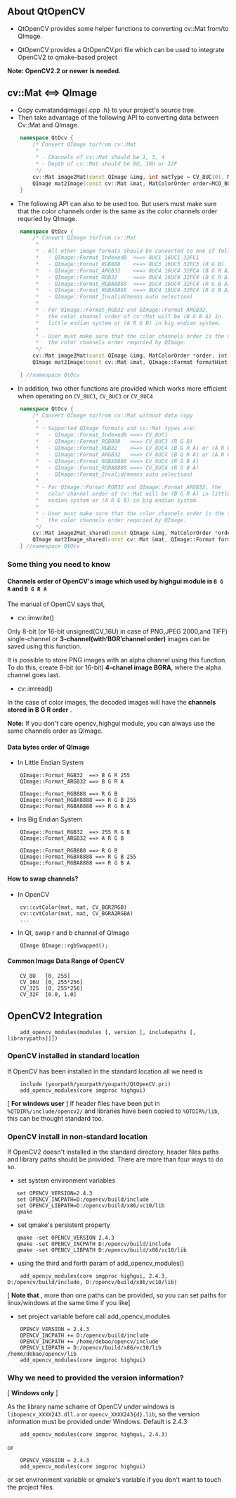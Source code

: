 ## About QtOpenCV

 * QtOpenCV provides some helper functions to converting cv::Mat from/to QImage.

 * QtOpenCV provides a QtOpenCV.pri file which can be used to integrate OpenCV2 to qmake-based project

 **Note: OpenCV2.2 or newer is needed.**

## cv::Mat <==> QImage

 * Copy cvmatandqimage{.cpp .h} to your project's source tree.
 * Then take advantage of the following API to converting data between Cv::Mat and QImage.

```cpp
    namespace QtOcv {
        /* Convert QImage to/from cv::Mat
         *
         * - Channels of cv::Mat should be 1, 3, 4
         * - Depth of cv::Mat should be 8U, 16U or 32F
         */
        cv::Mat image2Mat(const QImage &img, int matType = CV_8UC(0), MatColorOrder order=MCO_BGR);
        QImage mat2Image(const cv::Mat &mat, MatColorOrder order=MCO_BGR, QImage::Format formatHint = QImage::Format_Invalid);
    }
```

 * The following API can also to be used too. But users must make sure that the color channels
   order is the same as the color channels order requried by QImage.
```cpp
    namespace QtOcv {
        /* Convert QImage to/from cv::Mat
         *
         * - All other image formats should be converted to one of following formats.
         *   - QImage::Format_Indexed8  <==> 8UC1 16UC1 32FC1
         *   - QImage::Format_RGB888    <==> 8UC3 16UC3 32FC3 (R G B)
         *   - QImage::Format_ARGB32    <==> 8UC4 16UC4 32FC4 (B G R A) or (A R G B)
         *   - QImage::Format_RGB32     <==> 8UC4 16UC4 32FC4 (B G R A) or (A R G B)
         *   - QImage::Format_RGBA8888  <==> 8UC4 16UC4 32FC4 (R G B A)
         *   - QImage::Format_RGBX8888  <==> 8UC4 16UC4 32FC4 (R G B A)
         *   - QImage::Format_Invalid(means auto selection)
         *
         * - For QImage::Format_RGB32 and QImage::Format_ARGB32,
         *   the color channel order of cv::Mat will be (B G R A) in
         *   little endian system or (A R G B) in big endian system.
         *
         * - User must make sure that the color channels order is the same as
         *   the color channels order requried by QImage.
         */
        cv::Mat image2Mat(const QImage &img, MatColorOrder *order, int matDepth = CV_8U);
        QImage mat2Image(const cv::Mat &mat, QImage::Format formatHint = QImage::Format_Invalid);

    } //namespace QtOcv
```

 * In addition, two other functions are provided which works more efficient when operating on `CV_8UC1`, `CV_8UC3` or `CV_8UC4`

```cpp
    namespace QtOcv {
        /* Convert QImage to/from cv::Mat without data copy
         *
         * - Supported QImage formats and cv::Mat types are:
         *   - QImage::Format_Indexed8 <==> CV_8UC1
         *   - QImage::Format_RGB888   <==> CV_8UC3 (R G B)
         *   - QImage::Format_RGB32    <==> CV_8UC4 (B G R A) or (A R G B)
         *   - QImage::Format_ARGB32   <==> CV_8UC4 (B G R A) or (A R G B)
         *   - QImage::Format_RGBX8888 <==> CV_8UC4 (R G B A)
         *   - QImage::Format_RGBA8888 <==> CV_8UC4 (R G B A)
         *   - QImage::Format_Invalid(means auto selection)
         *
         * - For QImage::Format_RGB32 and QImage::Format_ARGB32, the
         *   color channel order of cv::Mat will be (B G R A) in little
         *   endian system or (A R G B) in big endian system.
         *
         * - User must make sure that the color channels order is the same as
         *   the color channels order requried by QImage.
         */
        cv::Mat image2Mat_shared(const QImage &img, MatColorOrder *order=0);
        QImage mat2Image_shared(const cv::Mat &mat, QImage::Format formatHint = QImage::Format_Invalid);
    } //namespace QtOcv
```

### Some thing you need to know

#### Channels order of OpenCV's image which used by highgui module is `B G R` and `B G R A`

The manual of OpenCV says that,

* cv::imwrite()

Only 8-bit (or 16-bit unsigned(CV_16U) in case of PNG,JPEG
2000,and TIFF) single-channel or **3-channel(with‘BGR’channel order)** images can be saved using this function.

It is possible to store PNG images with an alpha channel using this function. To do this, create 8-bit (or 16-bit) **4-chanel image BGRA**, where the alpha channel goes last.

* cv::imread()

In the case of color images, the decoded images will have the **channels stored in  B G R order** .

**Note:** If you don't care opencv_highgui module, you can always use the same channels order as QImage.

#### Data bytes order of QImage

 * In Little Endian System

```
    QImage::Format_RGB32  ==> B G R 255
    QImage::Format_ARGB32 ==> B G R A

    QImage::Format_RGB888 ==> R G B
    QImage::Format_RGBX8888 ==> R G B 255
    QImage::Format_RGBA8888 ==> R G B A
```

 * Ins Big Endian System

```
    QImage::Format_RGB32  ==> 255 R G B
    QImage::Format_ARGB32 ==> A R G B

    QImage::Format_RGB888 ==> R G B
    QImage::Format_RGBX8888 ==> R G B 255
    QImage::Format_RGBA8888 ==> R G B A
```

#### How to swap channels?

 * In OpenCV 

```
    cv::cvtColor(mat, mat, CV_BGR2RGB)
    cv::cvtColor(mat, mat, CV_BGRA2RGBA)
    ...
```

 * In Qt, swap r and b channel of QImage

```
    QImage QImage::rgbSwapped();
```

#### Common Image Data Range of OpenCV

```
    CV_8U   [0, 255]
    CV_16U  [0, 255*256]
    CV_32S  [0, 255*256]
    CV_32F  [0.0, 1.0]
```

## OpenCV2 Integration

```
    add_opencv_modules(modules [, version [, includepaths [, librarypaths]]])
```

### OpenCV installed in standard location

If OpenCV has been installed in the standard location all we need is

```
    include (yourpath/yourpath/youpath/QtOpenCV.pri)
    add_opencv_modules(core imgproc highgui)
```

[ **For windows user** ] If header files have been put in `%QTDIR%/include/opencv2/` and libraries have been copied to `%QTDIR%/lib`, this can be thought standard too.

### OpenCV install in non-standard location

If OpenCV2 doesn't installed in the standard directory, header files paths and library paths should be provided. There are more than four ways to do so.

 * set system environment variables

```
   set OPENCV_VERSION=2.4.3
   set OPENCV_INCPATH=D:/opencv/build/include
   set OPENCV_LIBPATH=D:/opencv/build/x86/vc10/lib
   qmake
```

 * set qmake's persistent property
```
   qmake -set OPENCV_VERSION 2.4.3
   qmake -set OPENCV_INCPATH D:/opencv/build/include
   qmake -set OPENCV_LIBPATH D:/opencv/build/x86/vc10/lib
```

 * using the third and forth param of add_opencv_modules()

```
    add_opencv_modules(core imgproc highgui, 2.4.3, D:/opencv/build/include, D:/opencv/build/x86/vc10/lib)
```

[ **Note that** , more than one paths can be provided, so you can set paths for linux/windows at the same time if you like]

 * set project variable before call add_opencv_modules

```
    OPENCV_VERSION = 2.4.3
    OPENCV_INCPATH += D:/opencv/build/include
    OPENCV_INCPATH += /home/debao/opencv/include
    OPENCV_LIBPATH = D:/opencv/build/x86/vc10/lib  /home/debao/opencv/lib
    add_opencv_modules(core imgproc highgui)
```

### Why we need to provided the version information?

[ **Windows only** ]

As the library name schame of OpenCV under windows is `libopencv_XXXX243.dll.a` or `opencv_XXXX243{d}.lib`, so the version information must be provided under Windows. Default is 2.4.3

```
    add_opencv_modules(core imgproc highgui, 2.4.3)
```

or

```
    OPENCV_VERSION = 2.4.3
    add_opencv_modules(core imgproc highgui)
```

or set environment variable or qmake's variable if you don't want to touch the project files.
